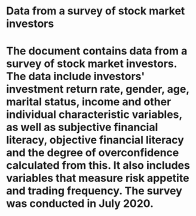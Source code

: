 # Data from a survey of stock market investors
# The document contains data from a survey of stock market investors. The data include investors' investment return rate, gender, age, marital status, income and other individual characteristic variables, as well as subjective financial literacy, objective financial literacy and the degree of overconfidence calculated from this. It also includes variables that measure risk appetite and trading frequency. The survey was conducted in July 2020.

